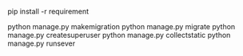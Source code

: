 pip install -r requirement

python manage.py makemigration
python manage.py migrate
python manage.py createsuperuser
python manage.py collectstatic
python manage.py runsever

